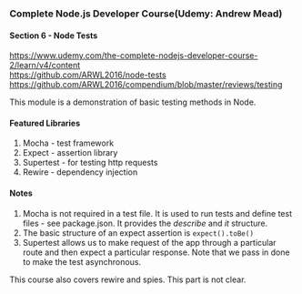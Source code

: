 ### Complete Node.js Developer Course(Udemy: Andrew Mead)
#### Section 6 - Node Tests

https://www.udemy.com/the-complete-nodejs-developer-course-2/learn/v4/content     
https://github.com/ARWL2016/node-tests   
https://github.com/ARWL2016/compendium/blob/master/reviews/testing 

This module is a demonstration of basic testing methods in Node. 
 
#### Featured Libraries   
1. Mocha - test framework   
2. Expect - assertion library
3. Supertest - for testing http requests 
4. Rewire - dependency injection

#### Notes 
1. Mocha is not required in a test file. It is used to run tests and define test files - see package.json. It provides the *describe* and *it* structure. 
2. The basic structure of an expect assertion is `expect().toBe()`
3. Supertest allows us to make request of the app through a particular route and then expect a particular response. Note that we pass in done to make the test asynchronous. 

This course also covers rewire and spies. This part is not clear. 
